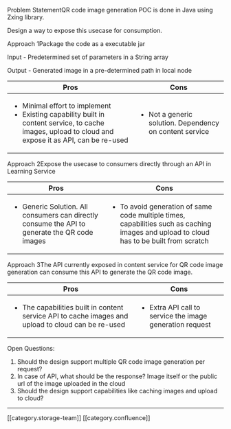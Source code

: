 Problem StatementQR code image generation POC is done in Java using Zxing library.

Design a way to expose this usecase for consumption.

Approach 1Package the code as a executable jar

Input - Predetermined set of parameters in a String array

Output - Generated image in a pre-determined path in local node



| Pros | Cons | 
|  --- |  --- | 
| <ul><li>Minimal effort to implement</li><li>Existing capability built in content service, to cache images,  upload to cloud and expose it as API, can be re-used</li></ul> | <ul><li>Not a generic solution. Dependency on content service</li></ul> | 

Approach 2Expose the usecase to consumers directly through an API in Learning Service



| Pros | Cons | 
|  --- |  --- | 
| <ul><li>Generic Solution. All consumers can directly consume the API to generate the QR code images</li></ul> | <ul><li>To avoid generation of same code multiple times, capabilities such as caching images and upload to cloud has to be built from scratch</li></ul> | 

Approach 3The API currently exposed in content service for QR code image generation can consume this API to generate the QR code image.



| Pros | Cons | 
|  --- |  --- | 
| <ul><li>The capabilities built in content service API to cache images and upload to cloud can be re-used</li></ul> | <ul><li>Extra API call to service the image generation request</li></ul> | 



Open Questions:
1. Should the design support multiple QR code image generation per request?
1. In case of API, what should be the response? Image itself or the public url of the image uploaded in the cloud
1. Should the design support capabilities like caching images and upload to cloud?



*****

[[category.storage-team]] 
[[category.confluence]] 
